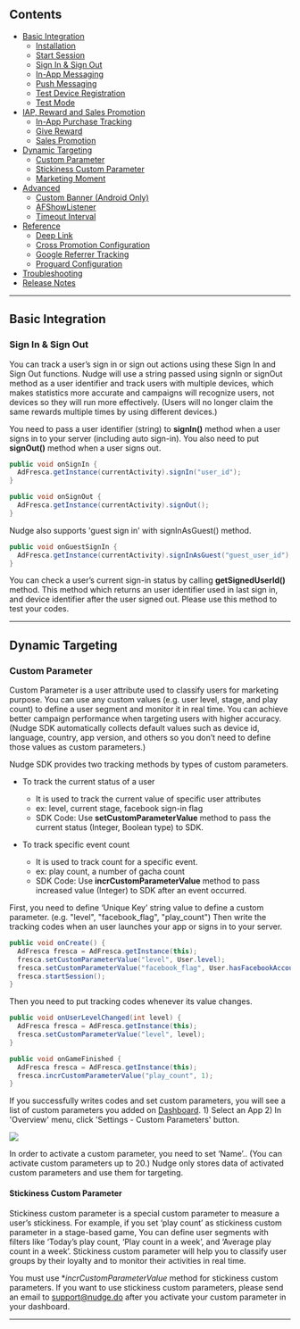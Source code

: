 ## Contents
- [Basic Integration](#basic-integration)
  - [Installation](#installation)
  - [Start Session](#start-session)
  - [Sign In & Sign Out](#sign-in--sign-out)
  - [In-App Messaging](#in-app-messaging)
  - [Push Messaging](#push-messaging)
  - [Test Device Registration](#test-device-registration)
  - [Test Mode](#test-mode)
- [IAP, Reward and Sales Promotion](#iap-reward-and-sales-promotion)
  - [In-App Purchase Tracking](#in-app-purchase-tracking)
  - [Give Reward](#give-reward)
  - [Sales Promotion](#sales-promotion)
- [Dynamic Targeting](#dynamic-targeting)
  - [Custom Parameter](#custom-parameter)
  - [Stickiness Custom Parameter](#stickiness-custom-parameter)
  - [Marketing Moment](#marketing-moment)
- [Advanced](#advanced)
  - [Custom Banner (Android Only)](#custom-banner)
  - [AFShowListener](#afshowlistener)
  - [Timeout Interval](#timeout-interval)
- [Reference](#reference)
  - [Deep Link](#deep-link)
  - [Cross Promotion Configuration](#cross-promotion-configuration)
  - [Google Referrer Tracking](#google-referrer-tracking)
  - [Proguard Configuration](#proguard-configuration)
- [Troubleshooting](#troubleshooting)
- [Release Notes](#release-notes)

* * *

## Basic Integration

### Sign In & Sign Out

You can track a user’s sign in or sign out actions using these Sign In and Sign Out functions. Nudge will use a string passed using signIn or signOut method as a user identifier and track users with multiple devices, which makes statistics more accurate and campaigns will recognize users, not devices so they will run more effectively. (Users will no longer claim the same rewards multiple times by using different devices.)

You need to pass a user identifier (string) to **signIn()** method when a user signs in to your server (including auto sign-in). You also need to put **signOut()** method when a user signs out.

```java
public void onSignIn {
  AdFresca.getInstance(currentActivity).signIn("user_id");
}

public void onSignOut {
  AdFresca.getInstance(currentActivity).signOut();
}
```

Nudge also supports 'guest sign in' with signInAsGuest() method.

```java
public void onGuestSignIn {
  AdFresca.getInstance(currentActivity).signInAsGuest("guest_user_id");
}
```

You can check a user’s current sign-in status by calling **getSignedUserId()** method. This method which returns an user identifier used in last sign in, and device identifier after the user signed out. Please use this method to test your codes.

* * *

## Dynamic Targeting

### Custom Parameter

Custom Parameter is a user attribute used to classify users for marketing purpose. You can use any custom values (e.g. user level, stage, and play count) to define a user segment and monitor it in real time. You can achieve better campaign performance when targeting users with higher accuracy. (Nudge SDK automatically collects default values such as device id, language, country, app version, and others so you don’t need to define those values as custom parameters.)

Nudge SDK provides two tracking methods by types of custom parameters. 

- To track the current status of a user
  - It is used to track the current value of specific user attributes
  - ex: level, current stage, facebook sign-in flag
  - SDK Code: Use **setCustomParameterValue** method to pass the current status (Integer, Boolean type) to SDK.

- To track specific event count
  - It is used to track count for a specific event.
  - ex: play count, a number of gacha count
  - SDK Code: Use **incrCustomParameterValue** method to pass increased value (Integer) to SDK after an event occurred.

First, you need to define ‘Unique Key’ string value to define a custom parameter. (e.g. "level", "facebook_flag", "play_count") Then write the tracking codes when an user launches your app or signs in to your server.

```java
public void onCreate() {
  AdFresca fresca = AdFresca.getInstance(this);     
  fresca.setCustomParameterValue("level", User.level);
  fresca.setCustomParameterValue("facebook_flag", User.hasFacebookAccount);
  fresca.startSession();
}
```

Then you need to put tracking codes whenever its value changes.

```java
public void onUserLevelChanged(int level) {  
  AdFresca fresca = AdFresca.getInstance(this);     
  fresca.setCustomParameterValue("level", level);
}

public void onGameFinished {
  AdFresca fresca = AdFresca.getInstance(this);     
  fresca.incrCustomParameterValue("play_count", 1);
}
```

If you successfully writes codes and set custom parameters, you will see a list of custom parameters you added on [Dashboard](https://admin.adfresca.com). 1) Select an App 2) In 'Overview' menu, click 'Settings - Custom Parameters' button.

<img src="https://s3-ap-northeast-1.amazonaws.com/file.adfresca.com/guide/sdk/custom_parameter_index.png">

In order to activate a custom parameter, you need to set ‘Name’.. (You can activate custom parameters up to 20.) Nudge only stores data of activated custom parameters and use them for targeting.

#### Stickiness Custom Parameter

Stickiness custom parameter is a special custom parameter to measure a user’s stickiness. For example, if you set ‘play count’ as stickiness custom parameter in a stage-based game, You can define user segments with filters like ‘Today’s play count, ‘Play count in a week’, and ‘Average play count in a week’. Stickiness custom parameter will help you to classify user groups by their loyalty and to monitor their activities in real time. 

You must use **incrCustomParameterValue* method for stickiness custom parameters. If you want to use stickiness custom parameters, please send an email to support@nudge.do after you activate your custom parameter in your dashboard.

* * *
